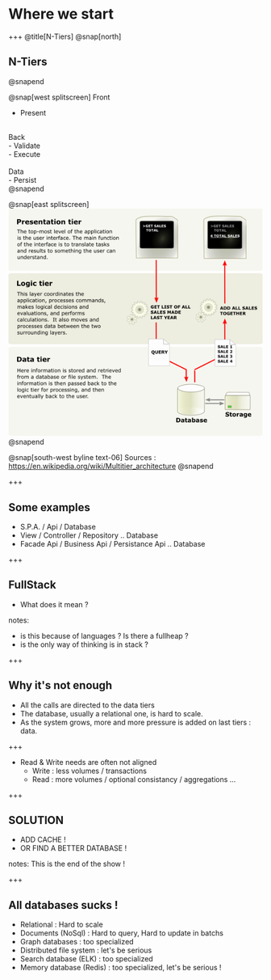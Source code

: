 # Where we start

+++
@title[N-Tiers]
@snap[north] 
## N-Tiers
@snapend

@snap[west splitscreen] 
Front <br /> 
- Present <br />
<br />
Back <br />
- Validate <br />
- Execute <br />
<br />
Data <br />
- Persist <br />
@snapend

@snap[east splitscreen]
![N-Tiers](_assets/Overview_of_a_three-tier_application_vectorVersion.png)
@snapend


@snap[south-west byline text-06]
Sources : https://en.wikipedia.org/wiki/Multitier_architecture
@snapend

+++
## Some examples
- S.P.A. / Api / Database
- View / Controller / Repository .. Database
- Facade Api / Business Api / Persistance Api .. Database


+++
## FullStack
- What does it mean ?

notes: 
- is this because of languages ? Is there a fullheap ?
- is the only way of thinking is in stack ?


+++
## Why it's not enough
- All the calls are directed to the data tiers
- The database, usually a relational one, is hard to scale.
- As the system grows, more and more pressure is added on last tiers : data.

+++
- Read & Write needs are often not aligned
  * Write : less volumes / transactions
  * Read : more volumes / optional consistancy / aggregations ...

+++
## SOLUTION

- ADD CACHE !
- OR FIND A BETTER DATABASE !

notes:
This is the end of the show !

+++
## All databases sucks !
- Relational : Hard to scale
- Documents (NoSql) : Hard to query, Hard to update in batchs
- Graph databases : too specialized
- Distributed file system : let's be serious
- Search database (ELK) : too specialized
- Memory database (Redis) : too specialized, let's be serious !

